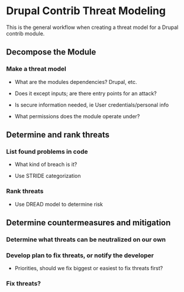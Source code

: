 # Drupal Contrib Threat Modeling

This is the general workflow when creating a threat model for a Drupal contrib
module.


##  Decompose the Module

###  Make a threat model

- What are the modules dependencies? Drupal, etc.

- Does it except inputs; are there entry points for an attack?

- Is secure information needed, ie User credentials/personal info

- What permissions does the module operate under?


##  Determine and rank threats

###  List found problems in code

- What kind of breach is it?

- Use STRIDE categorization

###  Rank threats

- Use DREAD model to determine risk


##  Determine countermeasures and mitigation

###  Determine what threats can be neutralized on our own

###  Develop plan to fix threats, or notify the developer

- Priorities, should we fix biggest or easiest to fix threats first?

### Fix threats?


